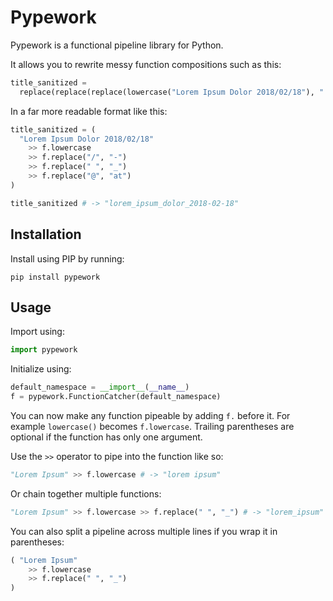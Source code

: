 # Pypework #

Pypework is a functional pipeline library for Python.

It allows you to rewrite messy function compositions such as this:

```python
title_sanitized =
  replace(replace(replace(lowercase("Lorem Ipsum Dolor 2018/02/18"), " ", "_"), "/", "-"), "@", "at")
```

In a far more readable format like this:

```python
title_sanitized = (
  "Lorem Ipsum Dolor 2018/02/18"
    >> f.lowercase
    >> f.replace("/", "-")
    >> f.replace(" ", "_")
    >> f.replace("@", "at")
)

title_sanitized # -> "lorem_ipsum_dolor_2018-02-18"
```

## Installation ##

Install using PIP by running:

```console
pip install pypework
```

## Usage ##

Import using:

```python
import pypework
```

Initialize using:

```python
default_namespace = __import__(__name__)
f = pypework.FunctionCatcher(default_namespace)
```

You can now make any function pipeable by adding `f.` before it. For example `lowercase()` becomes `f.lowercase`.
Trailing parentheses are optional if the function has only one argument.

Use the `>>` operator to pipe into the function like so:

```python
"Lorem Ipsum" >> f.lowercase # -> "lorem ipsum"
```

Or chain together multiple functions:

```python
"Lorem Ipsum" >> f.lowercase >> f.replace(" ", "_") # -> "lorem_ipsum"
```

You can also split a pipeline across multiple lines if you wrap it in parentheses:
```python
( "Lorem Ipsum"
    >> f.lowercase
    >> f.replace(" ", "_")
)
```
